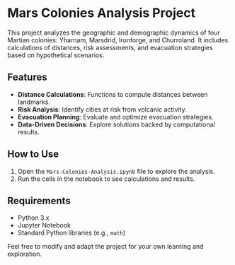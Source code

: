 
# Mars Colonies Analysis Project

This project analyzes the geographic and demographic dynamics of four Martian colonies: Yharnam, Marsdrid, Ironforge, and Churroland. It includes calculations of distances, risk assessments, and evacuation strategies based on hypothetical scenarios.

## Features

- **Distance Calculations**: Functions to compute distances between landmarks.
- **Risk Analysis**: Identify cities at risk from volcanic activity.
- **Evacuation Planning**: Evaluate and optimize evacuation strategies.
- **Data-Driven Decisions**: Explore solutions backed by computational results.

## How to Use

1. Open the `Mars-Colonies-Analysis.ipynb` file to explore the analysis.
2. Run the cells in the notebook to see calculations and results.

## Requirements

- Python 3.x
- Jupyter Notebook
- Standard Python libraries (e.g., `math`)

Feel free to modify and adapt the project for your own learning and exploration.
